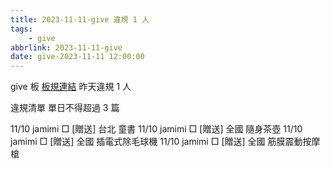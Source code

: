 ```yaml
---
title: 2023-11-11-give 違規 1 人
tags:
    - give
abbrlink: 2023-11-11-give
date: give-2023-11-11 12:00:00
---
```

give 板 [板規連結](https://www.ptt.cc/bbs/give/M.1612495900.A.C32.html)
昨天違規 1 人
<!-- more -->

違規清單
單日不得超過 3 篇

11/10 jamimi □ [贈送] 台北 童書
11/10 jamimi □ [贈送] 全國 隨身茶壺
11/10 jamimi □ [贈送] 全國 插電式除毛球機
11/10 jamimi □ [贈送] 全國 筋膜震動按摩槍
